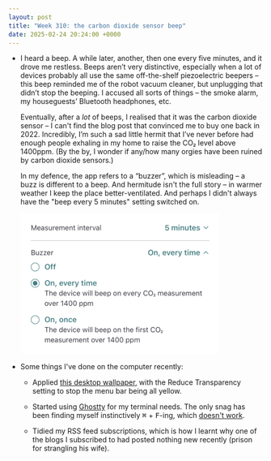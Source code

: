 ```yaml
---
layout: post
title: "Week 310: the carbon dioxide sensor beep"
date: 2025-02-24 20:24:00 +0000
---
```


- I heard a beep. A while later, another, then one every five minutes, and it drove me restless.
  Beeps aren’t very distinctive, especially when a lot of devices probably all use the same off-the-shelf piezoelectric beepers – this beep reminded me of the robot vacuum cleaner, but unplugging that didn’t stop the beeping. I accused all sorts of things – the smoke alarm, my houseguests’ Bluetooth headphones, etc.

  Eventually, after a _lot_ of beeps, I realised that it was the carbon dioxide sensor – I can't find the blog post that convinced me to buy one back in 2022. Incredibly, I’m such a sad little hermit that I’ve never before had enough people exhaling in my home to raise the CO₂ level above 1400ppm.
  (By the by, I wonder if any/how many orgies have been ruined by carbon dioxide sensors.)

  In my defence, the app refers to a “buzzer”, which is misleading – a buzz is different to a beep.
  And hermitude isn't the full story – in warmer weather I keep the place better-ventilated.
  And perhaps I didn't always have the "beep every 5 minutes" setting switched on.

  <img src="/images/2025-02-24-aranet.gif" alt="Screenshot of the Aranet app" width="393" height="277" />

- Some things I've done on the computer recently:

  - Applied [this desktop wallpaper](https://www.reddit.com/r/theavalanches/comments/5qmecy/since_i_left_you_artwork_wallpaper/), with the Reduce Transparency setting to stop the menu bar being all yellow.

  - Started using [Ghostty](https://ghostty.org/) for my terminal needs. The only snag has been finding myself instinctively <kbd>⌘</kbd> + <kbd>F</kbd>-ing, which [doesn't work](https://github.com/ghostty-org/ghostty/issues/189).

  - Tidied my RSS feed subscriptions, which is how I learnt why one of the blogs I subscribed to had posted nothing new recently (prison for strangling his wife).
